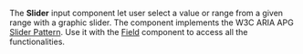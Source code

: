 The **Slider** input component let user select a value or range from a given range with a graphic slider.
The component implements the W3C ARIA APG [Slider Pattern](https://www.w3.org/WAI/ARIA/apg/patterns/slider/).
Use it with the [Field](/components/Field) component to access all the functionalities.